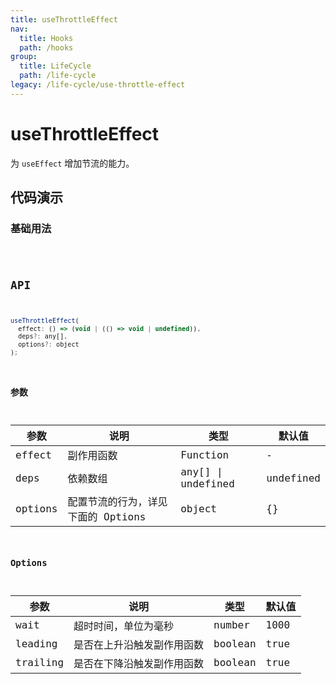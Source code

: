 ```yaml
---
title: useThrottleEffect
nav:
  title: Hooks
  path: /hooks
group:
  title: LifeCycle
  path: /life-cycle
legacy: /life-cycle/use-throttle-effect
---
```


# useThrottleEffect

为 `useEffect` 增加节流的能力。

## 代码演示

### 基础用法

<code src="./demo/demo1.tsx" />

## API

```javascript
useThrottleEffect(
  effect: () => (void | (() => void | undefined)),
  deps?: any[],
  options?: object
);
```

### 参数

| 参数 | 说明                                              | 类型                    | 默认值 |
|------|---------------------------------------------------|-------------------------|--------|
| effect   | 副作用函数                                | Function | -       |
| deps | 依赖数组 | any[] \| undefined | undefined |
| options  | 配置节流的行为，详见下面的 Options                                          | object                  | {}    |

### Options

| 参数  | 说明                     | 类型   | 默认值 |
|-------|--------------------------|--------|--------|
| wait | 超时时间，单位为毫秒 | number | 1000 |
| leading | 是否在上升沿触发副作用函数 | boolean | true |
| trailing | 是否在下降沿触发副作用函数 | boolean | true |
